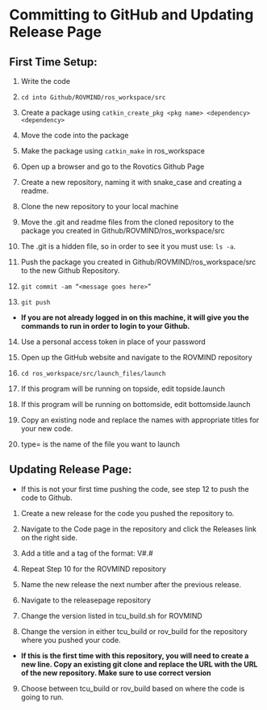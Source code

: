 # Committing to GitHub and Updating Release Page

## First Time Setup:

1. Write the code
 
2. `cd into Github/ROVMIND/ros_workspace/src`
 
3. Create a package using `catkin_create_pkg <pkg name> <dependency> <dependency>`
 
4. Move the code into the package

5. Make the package using `catkin_make` in ros_workspace

6. Open up a browser and go to the Rovotics Github Page

7. Create a new repository, naming it with snake_case and creating a readme.

8. Clone the new repository to your local machine

9. Move the .git and readme files from the cloned repository to the package you created in Github/ROVMIND/ros_workspace/src

10. The .git is a hidden file, so in order to see it you must use: `ls -a`.

11. Push the package you created in Github/ROVMIND/ros_workspace/src to the new Github Repository.

12. `git commit -am “<message goes here>”`

13. `git push`

- **If you are not already logged in on this machine, it will give you the commands to run in order to login to your Github.**

14. Use a personal access token in place of your password

15. Open up the GitHub website and navigate to the ROVMIND repository

16. `cd ros_workspace/src/launch_files/launch`

17. If this program will be running on topside, edit topside.launch

18. If this program will be running on bottomside, edit bottomside.launch

19. Copy an existing node and replace the names with appropriate titles for your new code.

20. type= is the name of the file you want to launch

## Updating Release Page:

- If this is not your first time pushing the code, see step 12 to push the code to Github.

1. Create a new release for the code you pushed the repository to.

2. Navigate to the Code page in the repository and click the Releases link on the right side.

3. Add a title and a tag of the format: V#.#

4. Repeat Step 10 for the ROVMIND repository

5. Name the new release the next number after the previous release.

6. Navigate to the releasepage repository

7. Change the version listed in tcu_build.sh for ROVMIND

8. Change the version in either tcu_build or rov_build for the repository where you pushed your code.

- **If this is the first time with this repository, you will need to create a new line. Copy an existing git clone and replace the URL with the URL of the new repository. Make sure to use correct version**

9. Choose between tcu_build or rov_build based on where the code is going to run.
  
  
